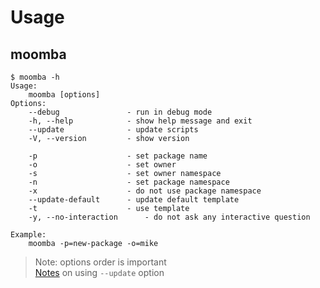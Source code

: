 # Usage

## moomba

```text
$ moomba -h
Usage:
    moomba [options]
Options:
    --debug               - run in debug mode
    -h, --help            - show help message and exit
    --update              - update scripts
    -V, --version         - show version

    -p                    - set package name
    -o                    - set owner
    -s                    - set owner namespace
    -n                    - set package namespace
    -x                    - do not use package namespace
    --update-default      - update default template
    -t                    - use template
    -y, --no-interaction      - do not ask any interactive question

Example:
    moomba -p=new-package -o=mike
```

> Note: options order is important \
> [Notes](.docs/update_option.md) on using `--update` option
